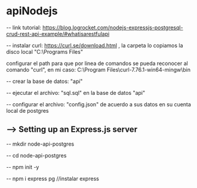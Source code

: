 # apiNodejs
-- link tutorial: https://blog.logrocket.com/nodejs-expressjs-postgresql-crud-rest-api-example/#whatisarestfulapi


-- instalar curl: https://curl.se/download.html , la carpeta lo copiamos la disco local "C:\Programs Files"

  configurar el path para que por linea de comandos se pueda reconocer al comando "curl", en mi caso: C:\Program Files\curl-7.76.1-win64-mingw\bin

-- crear la base de datos: "api"

-- ejecutar el archivo: "sql.sql" en la base de datos "api"

-- configurar el archivo: "config.json" de acuerdo a sus datos en su cuenta local de postgres



--> Setting up an Express.js server
-----------------------------------

-- mkdir node-api-postgres

-- cd node-api-postgres

-- npm init -y

-- npm i express pg  //instalar express
